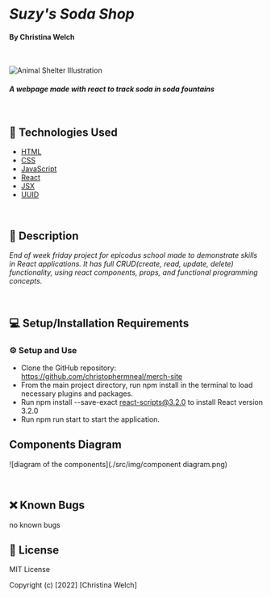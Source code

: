 # _Suzy's Soda Shop_        

#### By **Christina Welch** 
<br>

![Animal Shelter Illustration](AnimalShelter/Assets/img/animal-illustration.jpg)

#### _A webpage made with react to track soda in soda fountains_

<br>

## 💾 Technologies Used

* [HTML](https://developer.mozilla.org/en-US/docs/Web/HTML)
* [CSS](https://developer.mozilla.org/en-US/docs/Web/CSS)
* [JavaScript](https://developer.mozilla.org/en-US/docs/Web/JavaScript)
* [React](https://reactjs.org/)
* [JSX](https://www.typescriptlang.org/docs/handbook/jsx.html)
* [UUID](https://www.npmjs.com/package/uuid)

<br>

## 🐶 Description

_End of week friday project for epicodus school made to demonstrate skills in React applications. It has full CRUD(create, read, update, delete) functionality, using react components, props, and functional programming concepts._

<br>

## 💻 Setup/Installation Requirements

### ⚙️ Setup and Use

* Clone the GitHub repository: https://github.com/christophermneal/merch-site
* From the main project directory, run npm install in the terminal to load necessary plugins and packages.
* Run npm install --save-exact react-scripts@3.2.0 to install React version 3.2.0
* Run npm run start to start the application.

## Components Diagram

![diagram of the components](./src/img/component diagram.png)

<br>

## ❌ Known Bugs

no known bugs

## 📃 License

MIT License

Copyright (c) [2022] [Christina Welch]